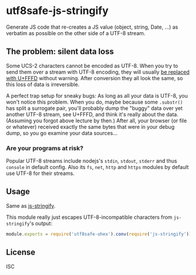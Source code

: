 ﻿
<!--#echo json="package.json" key="name" underline="=" -->
utf8safe-js-stringify
=====================
<!--/#echo -->

<!--#echo json="package.json" key="description" -->
Generate JS code that re-creates a JS value (object, string, Date, …) as
verbatim as possible on the other side of a UTF-8 stream.
<!--/#echo -->


The problem: silent data loss
-----------------------------

Some UCS-2 characters cannot be encoded as UTF-8.
When you try to send them over a stream with UTF-8 encoding,
they will usually [be replaced with U+FFFD](test.js) without warning.
After conversion they all look the same,
so this loss of data is irreversible.

A perfect trap setup for sneaky bugs:
As long as all your data is UTF-8, you won't notice this problem.
When you do, maybe because some `.substr()` has split a surrogate pair,
you'll probably dump the "buggy" data over yet another UTF-8 stream,
see U+FFFD, and think it's really about the data.
(Assuming you forgot above lecture by then.)
After all, your browser (or file or whatever) received exactly
the same bytes that were in your debug dump, so you go examine
your data sources…

### Are your programs at risk?

Popular UTF-8 streams include nodejs's `stdin`, `stdout`, `stderr` and
thus `console` in default config. Also its `fs`, `net`, `http` and `https`
modules by default use UTF-8 for their streams.



Usage
-----
Same as [js-stringify](https://github.com/pugjs/js-stringify).

This module really just escapes UTF-8-incompatible characters
from `js-stringify`'s output:

```javascript
module.exports = require('utf8safe-uhex').conv(require('js-stringify'));
```




<!--#toc stop="scan" -->


License
-------
<!--#echo json="package.json" key=".license" -->
ISC
<!--/#echo -->
